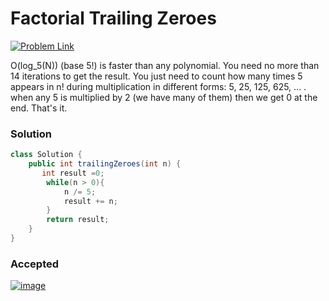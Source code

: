 #  Factorial Trailing Zeroes

[![Problem Link](https://img.shields.io/badge/-LeetCode-FFA116?style=for-the-badge&logo=LeetCode&logoColor=black)](https://leetcode.com/problems/factorial-trailing-zeroes/)


O(log_5(N)) (base 5!) is faster than any polynomial. You need no more than 14 iterations to get the result. You just need to count how many times 5 appears in n! during multiplication in different forms: 5, 25, 125, 625, ... . when any 5 is multiplied by 2 (we have many of them) then we get 0 at the end. That's it.

### Solution
```java
class Solution {
    public int trailingZeroes(int n) {
       int result =0;
        while(n > 0){
            n /= 5;
            result += n;
        }
        return result;
    }
}
```


### Accepted
[![image](https://user-images.githubusercontent.com/98543049/211018824-d816c8fc-c882-40d5-9b39-012f31cf8227.png)](https://leetcode.com/submissions/detail/872642005/)
